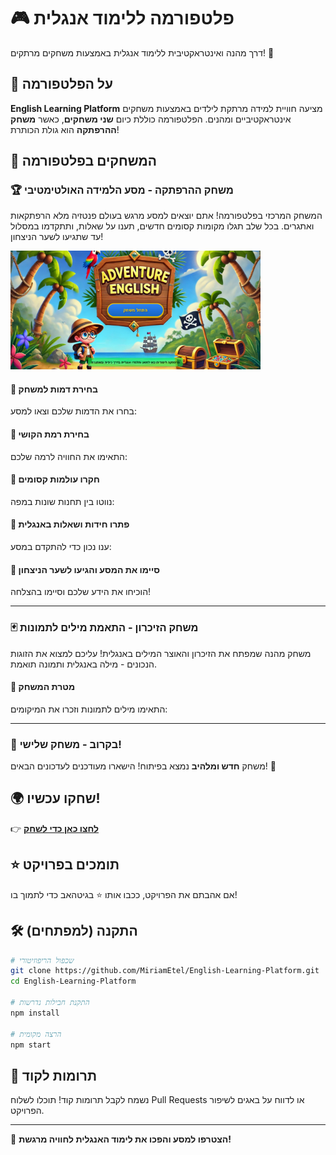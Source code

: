 # 🎮 פלטפורמה ללימוד אנגלית

דרך מהנה ואינטראקטיבית ללימוד אנגלית באמצעות משחקים מרתקים! 🌟

## 🚀 על הפלטפורמה

**English Learning Platform** מציעה חוויית למידה מרתקת לילדים באמצעות משחקים אינטראקטיביים ומהנים. הפלטפורמה כוללת כיום **שני משחקים**, כאשר **משחק ההרפתקה** הוא גולת הכותרת!

## 🎯 המשחקים בפלטפורמה

### 🏆 משחק ההרפתקה - מסע הלמידה האולטימטיבי

המשחק המרכזי בפלטפורמה! אתם יוצאים למסע מרגש בעולם פנטזיה מלא הרפתקאות ואתגרים. בכל שלב תגלו מקומות קסומים חדשים, תענו על שאלות, ותתקדמו במסלול עד שתגיעו לשער הניצחון!

<img src="public/screenshots/adventure_start.png" alt="מסך הפתיחה של המשחק" width="400">

#### 🔹 בחירת דמות למשחק

בחרו את הדמות שלכם וצאו למסע:

#### 🔹 בחירת רמת הקושי

התאימו את החוויה לרמה שלכם:

#### 🔹 חקרו עולמות קסומים

נווטו בין תחנות שונות במפה:

#### 🔹 פתרו חידות ושאלות באנגלית

ענו נכון כדי להתקדם במסע:

#### 🔹 סיימו את המסע והגיעו לשער הניצחון

הוכיחו את הידע שלכם וסיימו בהצלחה!

---

### 🃏 משחק הזיכרון - התאמת מילים לתמונות

משחק מהנה שמפתח את הזיכרון והאוצר המילים באנגלית! עליכם למצוא את הזוגות הנכונים - מילה באנגלית ותמונה תואמת.

#### 🔹 מטרת המשחק

התאימו מילים לתמונות וזכרו את המיקומים:

---

### 🎲 בקרוב - משחק שלישי!

משחק **חדש ומלהיב** נמצא בפיתוח! הישארו מעודכנים לעדכונים הבאים! 🚀

## 🌍 שחקו עכשיו!

👉 **[לחצו כאן כדי לשחק](https://miriametel.github.io/English-Learning-Platform/)**

## ⭐ תומכים בפרויקט

אם אהבתם את הפרויקט, ככבו אותו ⭐ בגיטהאב כדי לתמוך בו!

## 🛠️ התקנה (למפתחים)

```sh
# שכפול הריפוזיטורי
git clone https://github.com/MiriamEtel/English-Learning-Platform.git
cd English-Learning-Platform

# התקנת חבילות נדרשות
npm install

# הרצה מקומית
npm start
```

## 🤝 תרומות לקוד

נשמח לקבל תרומות קוד! תוכלו לשלוח Pull Requests או לדווח על באגים לשיפור הפרויקט.

---

🌟 **הצטרפו למסע והפכו את לימוד האנגלית לחוויה מרגשת!**

